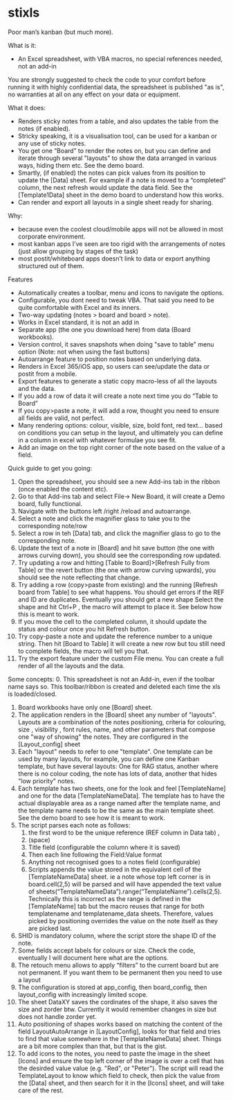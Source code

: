 # stixls
Poor man’s kanban (but much more).

What is it:
- An Excel spreadsheet, with VBA macros, no special references needed, not an add-in

You are strongly suggested to check the code to your comfort before running it with highly confidential data, the spreadsheet is published "as is", no warranties at all on any effect on your data or equipment.

What it does:
- Renders sticky notes from a table, and also updates the table from the notes (if enabled).
- Stricky speaking, it is a visualisation tool, can be used for a kanban or any use of sticky notes.
- You get one “Board” to render the notes on,  but you can define and iterate through several "layouts" to show the data arranged in various ways, hiding them etc. See the demo board.
- Smartly, (if enabled) the notes can pick values from its position to update the [Data] sheet. For example if a note is moved to a “completed” column, the next refresh would update the data field. See the [Template1Data] sheet in the demo board to understand how this works.
- Can render and export all layouts in a single
sheet ready for sharing.


Why:
- because even the coolest cloud/mobile apps will not be allowed in most corporate environment.
- most kanban apps I’ve seen are too rigid with the arrangements of notes (just allow grouping by stages of the task) 
- most postit/whiteboard apps doesn’t link to data or export anything structured out of them.



Features
- Automatically creates a toolbar,  menu and icons to navigate the options. 
- Configurable, you dont need to tweak VBA. That said you need to be quite comfortable with Excel and its inners.
- Two-way updating (notes > board and board > note).
- Works in Excel standard, it is not an add in
- Separate app (the one you download here) from data (Board workbooks).
- Version control, it saves snapshots when doing "save to table" menu option (Note: not when using the fast buttons)
- Autoarrange feature to position notes based on underlying data.
- Renders in Excel 365/iOS app, so users can see/update the data or postit from a mobile.  
- Export features to generate a static copy macro-less of all the layouts and the data.
- If you add a row of data it will create  a note next time you do “Table to Board” 
- If you copy>paste a note, it will add a row, thought you need to ensure all fields are valid, not perfect.
- Many rendering options: colour, visible, size, bold font, red text... based on conditions you can setup in the layout, and ultimately you can define in a column in excel with whatever formulae you see fit.
- Add an image on the top right corner of the note based on the value of a field. 

Quick guide to get you going:

1. Open the spreadsheet, you should see a new Add-ins tab in the ribbon (once enabled the content etc).  
2. Go to that Add-ins tab and select File-> New Board, it will create a Demo board, fully functional.
3. Navigate with the buttons left /right /reload and autoarrange. 
4. Select a note and click the magnifier glass to take you to the corresponding note/row 
5. Select a row in teh [Data] tab, and click the magnifier glass to go to the corresponding note.
6. Update the text of a note in [Board] and hit save button (the one with arrows curving down), you should see the corresponding row updated. 
7. Try updating a row and hitting  [Table to Board]>[Refresh Fully from Table] or the revert button (the one with arrow curving upwards), you should see the note reflecting that change.
8. Try adding a row (copy>paste from existing) and the running [Refresh board from Table] to see what happens. 
    You should get errors if the REF and ID are duplicates.
    Eventually you should get a new shape
    Select the shape and hit Ctrl+P , the macro will attempt to place it. See below how this is meant to work.
9. If you move the cell to the completed column, it should update the status and colour once you hit Refresh button.
10. Try copy-paste a note and update the reference number to a unique string.  Then hit [Board to Table] it will create a new row but tou still need to complete fields, the macro will tell you that.
11. Try the export feature under the custom File menu. You can create a full render of all the layouts and the data.

Some  concepts:
0. This spreadsheet is not an Add-in, even if the toolbar name says so. This toolbar/ribbon is created and deleted each time the xls is loaded/closed. 
1. Board workbooks have only one [Board] sheet.
2. The application renders in the [Board] sheet any number of "layouts". Layouts are a combination of the notes positioning, criteria for colouring, size , visibility , font rules, name, and other parameters that compose one "way of showing" the notes. They are configured in the [Layout_config] sheet
3. Each "layout" needs to refer to one "template".  One template can be used by many layouts, for example, you can define one Kanban template, but have several layouts: One for RAG status, another where there is no colour coding,  the note has lots of data, another that hides "low priority" notes.
4. Each template has two sheets, one for the look and feel [TemplateName] and one for the data [TemplateNameData]. The template has to have the actual displayable area as a range named after the template name, and the template name needs to be the same as the main template sheet. See the demo board to see how it is meant to work. 
5. The script parses each note as follows:
    1. the first word to be the unique reference (REF column in Data tab) , 
    2. (space)
    3. Title field (configurable the column where it is saved) 
    4. Then each line following the Field:Value format  
    5. Anything not recognised goes to a notes field (configurable)
    6. Scripts appends the value stored in the equivalent cell of the [TemplateNameData]  sheet. ie a note whose top left corner is in board.cell(2,5) will be parsed and will have appended the text value of sheets(“TemplateNameData”).range(“TemplateName”).cells(2,5). Technically this is incorrect as the range is defined in the [TemplateName] tab but the macro reuses that range for both templatename and templatename_data sheets.  Therefore, values picked by positioning overrides the value on the note itself as they are picked last.
6. SHID is mandatory column, where the script store the shape ID of the note.
7. Some fields accept labels for colours or size. Check the code, eventually I will document here what are the options. 
8. The retouch menu allows to apply “filters” to the current board but are not permanent. If you want them to be permanent then you need to use a layout 
9. The configuration is stored at app_config, then board_config, then layout_config with increasingly limited scope.
10. The sheet DataXY saves the cordinates of the shape, it also saves the size and zorder btw. Currently it would remember changes in size but does not handle zorder yet.
11. Auto positioning of shapes works based on matching the content of the field LayoutAutoArrange in [LayoutConfig], looks for that field and tries to find that value somewhere in the [TemplateNameData] sheet. Things are a bit more complex than that, but that is the gist.
12. To add icons to the notes, you need to paste the image in the sheet [Icons] and ensure the top left corner of the image is over a cell that has the desirded value value (e.g. "Red", or "Peter"). The script will read the TemplateLayout to know which field to check, then pick the value from the [Data] sheet, and then search for it in the [Icons] sheet, and will take care of the rest.
